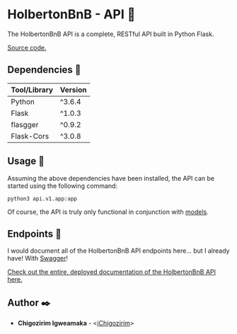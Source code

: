 # HolbertonBnB - API :round_pushpin:

The HolbertonBnB API is a complete, RESTful API built in Python Flask.

[Source code.](../api)

## Dependencies :couple:

| Tool/Library | Version |
| ------------ | ------- |
| Python       | ^3.6.4  |
| Flask        | ^1.0.3  |
| flasgger     | ^0.9.2  |
| Flask-Cors   | ^3.0.8  |

## Usage :running:

Assuming the above dependencies have been installed, the API can be started using the following command:

```
python3 api.v1.app:app
```

Of course, the API is truly only functional in conjunction with [models](./MODELS.md).

## Endpoints :light_rail:

I would document all of the HolbertonBnB API endpoints here... but I already have! With [Swagger](https://swagger.io/)!

[Check out the entire, deployed documentation of the HolbertonBnB API here.](https://miniairbnb.gq/apidocs)

## Author :black_nib:

* **Chigozirim Igweamaka** - <[iChigozirim](https://github.com/iChigozirim)>
